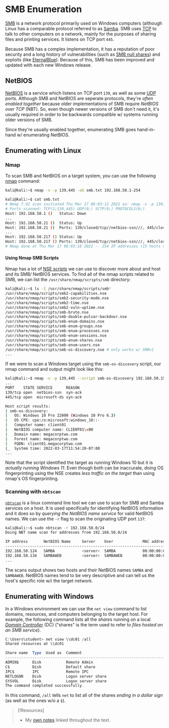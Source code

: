 
# SMB Enumeration
[SMB](../../../networking/protocols/SMB.md) is a network protocol primarily used on Windows computers (although Linux has a comparable protocol referred to as [Samba](../../../networking/protocols/SMB.md#Samba). SMB uses [TCP](../../../networking/protocols/TCP.md) to talk to other computers on a network, mainly for the purposes of sharing files and printing services. It listens on TCP port `445`.

Because SMB has a complex implementation, it has a reputation of poor security and a long history of vulnerabilities (such as [SMB null shares](../../../cybersecurity/vulnerabilities/SMB-null-share.md)) and exploits (like [EternalBlue](../../../cybersecurity/vulnerabilities/EternalBlue.md)). Because of this, SMB has been improved and updated with each new Windows release.
## NetBIOS
[NetBIOS](../../../networking/protocols/NetBIOS.md) is a service which listens on TCP port `139`, as well as some [UDP](../../../networking/protocols/UDP.md) ports. Although SMB and NetBIOS are seperate protocols, they're *often enabled together* because older implementations of SMB require *NetBIOS over TCP* (NBT). So, even though newer versions of SMB don't need it, it's usually required in order to be backwards compatible w/ systems running older versions of SMB.

Since they're usually enabled together, enumerating SMB goes hand-in-hand w/ enumerating NetBIOS.
## Enumerating with Linux
### Nmap
To scan SMB and NetBIOS on a target system, you can use the following [nmap](../../../CLI-tools/linux/remote/nmap.md) command:
```bash
kali@kali:~$ nmap -v -p 139,445 -oG smb.txt 192.168.50.1-254

kali@kali:~$ cat smb.txt
# Nmap 7.92 scan initiated Thu Mar 17 06:03:12 2022 as: nmap -v -p 139,445 -oG smb.txt 192.168.50.1-254
# Ports scanned: TCP(2;139,445) UDP(0;) SCTP(0;) PROTOCOLS(0;)
Host: 192.168.50.1 ()	Status: Down
...
Host: 192.168.50.21 ()	Status: Up
Host: 192.168.50.21 ()	Ports: 139/closed/tcp//netbios-ssn///, 445/closed/tcp//microsoft-ds///
...
Host: 192.168.50.217 ()	Status: Up
Host: 192.168.50.217 ()	Ports: 139/closed/tcp//netbios-ssn///, 445/closed/tcp//microsoft-ds///
# Nmap done at Thu Mar 17 06:03:18 2022 -- 254 IP addresses (15 hosts up) scanned in 6.17 seconds
```
#### Using Nmap SMB Scripts
Nmap has a lot of [NSE scripts](../../../CLI-tools/linux/remote/nmap.md#Nmap%20Scripting%20Engine) we can use to discover more about and host and its SMB/ NetBIOS services. To find all of the nmap scripts related to SMB, we can list the `/usr/share/nmap/scripts/smb` directory:
```bash
kali@kali:~$ ls -1 /usr/share/nmap/scripts/smb*
/usr/share/nmap/scripts/smb2-capabilities.nse
/usr/share/nmap/scripts/smb2-security-mode.nse
/usr/share/nmap/scripts/smb2-time.nse
/usr/share/nmap/scripts/smb2-vuln-uptime.nse
/usr/share/nmap/scripts/smb-brute.nse
/usr/share/nmap/scripts/smb-double-pulsar-backdoor.nse
/usr/share/nmap/scripts/smb-enum-domains.nse
/usr/share/nmap/scripts/smb-enum-groups.nse
/usr/share/nmap/scripts/smb-enum-processes.nse
/usr/share/nmap/scripts/smb-enum-sessions.nse
/usr/share/nmap/scripts/smb-enum-shares.nse
/usr/share/nmap/scripts/smb-enum-users.nse
/usr/share/nmap/scripts/smb-os-discovery.nse # only works w/ SMBv1
...
```
If we were to scan a Windows target using the `smb-os-discovery` script, our nmap command and output might look like this:
```bash
kali@kali:~$ nmap -v -p 139,445 --script smb-os-discovery 192.168.50.152
...
PORT    STATE SERVICE      REASON
139/tcp open  netbios-ssn  syn-ack
445/tcp open  microsoft-ds syn-ack

Host script results:
| smb-os-discovery:
|   OS: Windows 10 Pro 22000 (Windows 10 Pro 6.3)
|   OS CPE: cpe:/o:microsoft:windows_10::-
|   Computer name: client01
|   NetBIOS computer name: CLIENT01\x00
|   Domain name: megacorptwo.com
|   Forest name: megacorptwo.com
|   FQDN: client01.megacorptwo.com
|_  System time: 2022-03-17T11:54:20-07:00
...
```
Note that the script identified the target as running Windows 10 but it is *actually running Windows 11*. Even though both can be inaccurate, doing OS fingerprinting using the NSE creates *less traffic on the target* than using nmap's OS fingerprinting.
### Scanning with `nbtscan`
[`nbtscan`](../../../CLI-tools/linux/nbtscan.md) is a linux command line tool we can use to scan for SMB and Samba services on a host. It is used specifically for identifying NetBIOS information and it does so by *querying the NetBIOS name service* for valid NetBIOS names. We can use the `-r` flag to scan the originating UDP port `137`:
```bash
kali@kali:~$ sudo nbtscan -r 192.168.50.0/24
Doing NBT name scan for addresses from 192.168.50.0/24

IP address       NetBIOS Name     Server    User             MAC address
------------------------------------------------------------------------------
192.168.50.124   SAMBA            <server>  SAMBA            00:00:00:00:00:00
192.168.50.134   SAMBAWEB         <server>  SAMBAWEB         00:00:00:00:00:00
...
```
The scans output shows two hosts and their NetBIOS names `SAMBA` and `SAMBAWEB`. NetBIOS names tend to be very descriptive and can tell us the host's specific role w/i the target network.
## Enumerating with Windows
In a Windows environment we can use the `net view` command to  list domains, resources, and computers belonging to the target host. For example, the following command lists all the *shares* running on a local *[Domain Controller](../../../computers/windows/active-directory/domain-controller.md)* (DC) ("shares" is the term used to refer to *files hosted on an SMB service*).
```powershell
C:\Users\student> net view \\dc01 /all
Shared resources at \\dc01

Share name  Type  Used as  Comment
-------------------------------------------------------------------------------
ADMIN$      Disk           Remote Admin
C$          Disk           Default share
IPC$        IPC            Remote IPC
NETLOGON    Disk           Logon server share
SYSVOL      Disk           Logon server share
The command completed successfully.
```
In this command, `/all` tells `net` to list all of the shares *ending in a dollar sign* (as well as the ones w/o a `$`).

> [!Resources]
> - My [own notes](https://github.com/trshpuppy/obsidian-notes) linked throughout the text.